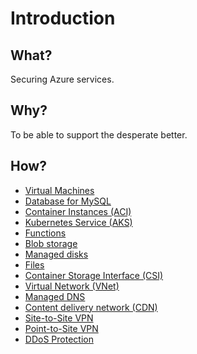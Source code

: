 # Introduction

## What?

Securing Azure services.

## Why?

To be able to support the desperate better.

## How?

* [Virtual Machines](vms.md)
* [Database for MySQL](db-mysql.md)
* [Container Instances (ACI)](aci.md)
* [Kubernetes Service (AKS)](aks.md)
* [Functions](functions.md)
* [Blob storage](blob.md)
* [Managed disks](disks.md)
* [Files](files.md)
* [Container Storage Interface (CSI)](csi.md)
* [Virtual Network (VNet)](vnet.md)
* [Managed DNS](dns.md)
* [Content delivery network (CDN)](cdn.md)
* [Site-to-Site VPN](s2s-vpn.md)
* [Point-to-Site VPN](p2s-vpn.md)
* [DDoS Protection](ddos.md)

